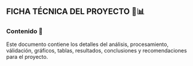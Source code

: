 ## FICHA TÉCNICA DEL PROYECTO :pushpin::bar_chart:

### Contenido :dart:

Este documento contiene los detalles del análisis, procesamiento, válidación, gráficos, tablas, resultados, conclusiones y recomendaciones para el proyecto.


